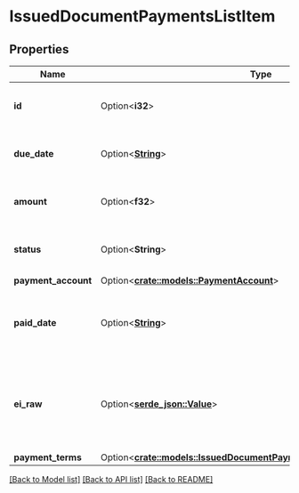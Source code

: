 # IssuedDocumentPaymentsListItem

## Properties

Name | Type | Description | Notes
------------ | ------------- | ------------- | -------------
**id** | Option<**i32**> | Issued document payment item id | [optional]
**due_date** | Option<[**String**](string.md)> | Issued document payment due date | [optional]
**amount** | Option<**f32**> | Issued document payment amount | [optional]
**status** | Option<**String**> | Issued document status | [optional][default to NotPaid]
**payment_account** | Option<[**crate::models::PaymentAccount**](PaymentAccount.md)> |  | [optional]
**paid_date** | Option<[**String**](string.md)> | Issued document payment date [Only if status is paid] | [optional]
**ei_raw** | Option<[**serde_json::Value**](.md)> | Issued document payment advanced raw attributes for e-invoices | [optional]
**payment_terms** | Option<[**crate::models::IssuedDocumentPaymentsListItemPaymentTerms**](IssuedDocumentPaymentsListItem_payment_terms.md)> |  | [optional]

[[Back to Model list]](../README.md#documentation-for-models) [[Back to API list]](../README.md#documentation-for-api-endpoints) [[Back to README]](../README.md)


